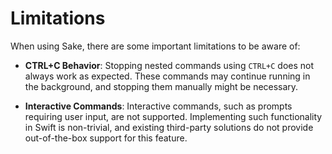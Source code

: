 # Limitations

When using Sake, there are some important limitations to be aware of:

- **CTRL+C Behavior**: Stopping nested commands using `CTRL+C` does not always work as expected. These commands may continue running in the background, and stopping them manually might be necessary.

- **Interactive Commands**: Interactive commands, such as prompts requiring user input, are not supported. Implementing such functionality in Swift is non-trivial, and existing third-party solutions do not provide out-of-the-box support for this feature.
